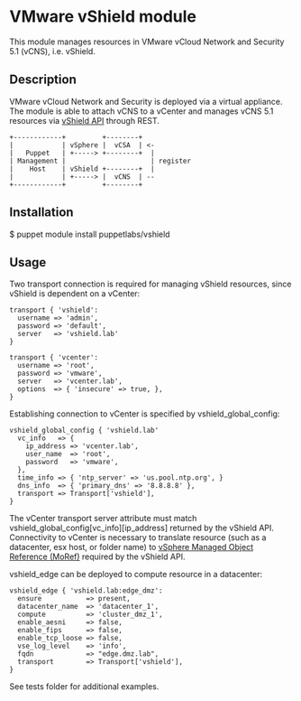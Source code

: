 # VMware vShield module

This module manages resources in VMware vCloud Network and Security 5.1 (vCNS), i.e. vShield.

## Description

VMware vCloud Network and Security is deployed via a virtual appliance. The
module is able to attach vCNS to a vCenter and manages vCNS 5.1 resources via
[vShield API](https://www.vmware.com/pdf/vshield_51_api.pdf) through REST.

    +------------+         +--------+
    |            | vSphere |  vCSA  | <-
    |   Puppet   | +-----> +--------+  |
    | Management |                     | register
    |    Host    | vShield +--------+  |
    |            | +-----> |  vCNS  | --
    +------------+         +--------+


## Installation

$ puppet module install puppetlabs/vshield

## Usage

Two transport connection is required for managing vShield resources, since vShield is dependent on a vCenter:

    transport { 'vshield':
      username => 'admin',
      password => 'default',
      server   => 'vshield.lab'
    }

    transport { 'vcenter':
      username => 'root',
      password => 'vmware',
      server   => 'vcenter.lab',
      options  => { 'insecure' => true, },
    }

Establishing connection to vCenter is specified by vshield_global_config:

    vshield_global_config { 'vshield.lab'
      vc_info   => {
        ip_address => 'vcenter.lab',
        user_name  => 'root',
        password   => 'vmware',
      },
      time_info => { 'ntp_server' => 'us.pool.ntp.org', }
      dns_info  => { 'primary_dns' => '8.8.8.8' },
      transport => Transport['vshield'],
    }

The vCenter transport server attribute must match
vshield_global_config[vc_info][ip_address] returned by the vShield API.
Connectivity to vCenter is necessary to translate resource (such as a
datacenter, esx host, or folder name) to [vSphere Managed Object Reference
(MoRef)](http://kb.vmware.com/kb/1017126) required by the vShield API.

vshield_edge can be deployed to compute resource in a datacenter:

    vshield_edge { 'vshield.lab:edge_dmz':
      ensure           => present,
      datacenter_name  => 'datacenter_1',
      compute          => 'cluster_dmz_1',
      enable_aesni     => false,
      enable_fips      => false,
      enable_tcp_loose => false,
      vse_log_level    => 'info',
      fqdn             => "edge.dmz.lab",
      transport        => Transport['vshield'],
    }

See tests folder for additional examples.

